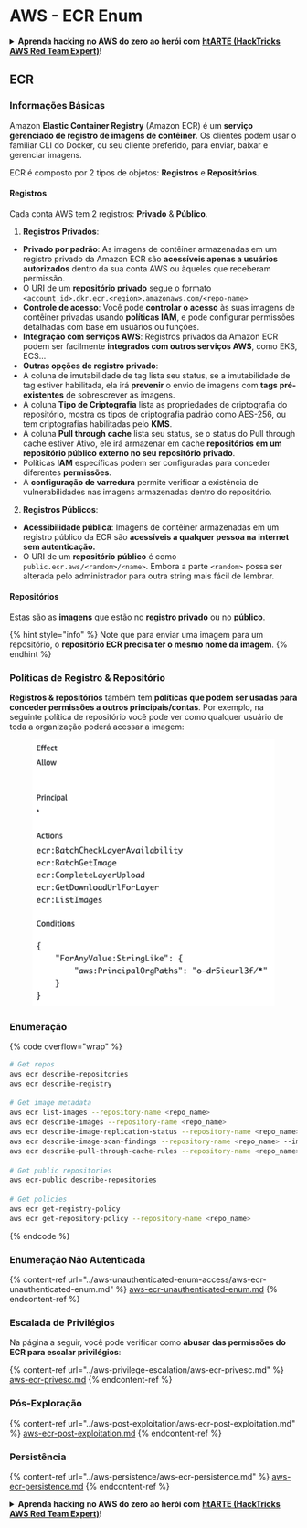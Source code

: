 # AWS - ECR Enum

<details>

<summary><strong>Aprenda hacking no AWS do zero ao herói com</strong> <a href="https://training.hacktricks.xyz/courses/arte"><strong>htARTE (HackTricks AWS Red Team Expert)</strong></a><strong>!</strong></summary>

Outras formas de apoiar o HackTricks:

* Se você quer ver sua **empresa anunciada no HackTricks** ou **baixar o HackTricks em PDF**, confira os [**PLANOS DE ASSINATURA**](https://github.com/sponsors/carlospolop)!
* Adquira o [**material oficial PEASS & HackTricks**](https://peass.creator-spring.com)
* Descubra [**A Família PEASS**](https://opensea.io/collection/the-peass-family), nossa coleção de [**NFTs**](https://opensea.io/collection/the-peass-family) exclusivos
* **Junte-se ao grupo** 💬 [**Discord**](https://discord.gg/hRep4RUj7f) ou ao grupo [**telegram**](https://t.me/peass) ou **siga-me** no **Twitter** 🐦 [**@carlospolopm**](https://twitter.com/carlospolopm)**.**
* **Compartilhe suas técnicas de hacking enviando PRs para os repositórios do** [**HackTricks**](https://github.com/carlospolop/hacktricks) e [**HackTricks Cloud**](https://github.com/carlospolop/hacktricks-cloud) no github.

</details>

## ECR

### Informações Básicas

Amazon **Elastic Container Registry** (Amazon ECR) é um **serviço gerenciado de registro de imagens de contêiner**. Os clientes podem usar o familiar CLI do Docker, ou seu cliente preferido, para enviar, baixar e gerenciar imagens.

ECR é composto por 2 tipos de objetos: **Registros** e **Repositórios**.

#### Registros

Cada conta AWS tem 2 registros: **Privado** & **Público**.

1. **Registros Privados**:

* **Privado por padrão**: As imagens de contêiner armazenadas em um registro privado da Amazon ECR são **acessíveis apenas a usuários autorizados** dentro da sua conta AWS ou àqueles que receberam permissão.
* O URI de um **repositório privado** segue o formato `<account_id>.dkr.ecr.<region>.amazonaws.com/<repo-name>`
* **Controle de acesso**: Você pode **controlar o acesso** às suas imagens de contêiner privadas usando **políticas IAM**, e pode configurar permissões detalhadas com base em usuários ou funções.
* **Integração com serviços AWS**: Registros privados da Amazon ECR podem ser facilmente **integrados com outros serviços AWS**, como EKS, ECS...
* **Outras opções de registro privado**:
* A coluna de imutabilidade de tag lista seu status, se a imutabilidade de tag estiver habilitada, ela irá **prevenir** o envio de imagens com **tags pré-existentes** de sobrescrever as imagens.
* A coluna **Tipo de Criptografia** lista as propriedades de criptografia do repositório, mostra os tipos de criptografia padrão como AES-256, ou tem criptografias habilitadas pelo **KMS**.
* A coluna **Pull through cache** lista seu status, se o status do Pull through cache estiver Ativo, ele irá armazenar em cache **repositórios em um repositório público externo no seu repositório privado**.
* Políticas **IAM** específicas podem ser configuradas para conceder diferentes **permissões**.
* A **configuração de varredura** permite verificar a existência de vulnerabilidades nas imagens armazenadas dentro do repositório.

2. **Registros Públicos**:

* **Acessibilidade pública**: Imagens de contêiner armazenadas em um registro público da ECR são **acessíveis a qualquer pessoa na internet sem autenticação.**
* O URI de um **repositório público** é como `public.ecr.aws/<random>/<name>`. Embora a parte `<random>` possa ser alterada pelo administrador para outra string mais fácil de lembrar.

#### **Repositórios**

Estas são as **imagens** que estão no **registro privado** ou no **público**.

{% hint style="info" %}
Note que para enviar uma imagem para um repositório, o **repositório ECR precisa ter o mesmo nome da imagem**.
{% endhint %}

### Políticas de Registro & Repositório

**Registros & repositórios** também têm **políticas que podem ser usadas para conceder permissões a outros principais/contas**. Por exemplo, na seguinte política de repositório você pode ver como qualquer usuário de toda a organização poderá acessar a imagem:

<figure><img src="../../../.gitbook/assets/image (87).png" alt=""><figcaption></figcaption></figure>

### Enumeração

{% code overflow="wrap" %}
```bash
# Get repos
aws ecr describe-repositories
aws ecr describe-registry

# Get image metadata
aws ecr list-images --repository-name <repo_name>
aws ecr describe-images --repository-name <repo_name>
aws ecr describe-image-replication-status --repository-name <repo_name> --image-id <image_id>
aws ecr describe-image-scan-findings --repository-name <repo_name> --image-id <image_id>
aws ecr describe-pull-through-cache-rules --repository-name <repo_name> --image-id <image_id>

# Get public repositories
aws ecr-public describe-repositories

# Get policies
aws ecr get-registry-policy
aws ecr get-repository-policy --repository-name <repo_name>
```
{% endcode %}

### Enumeração Não Autenticada

{% content-ref url="../aws-unauthenticated-enum-access/aws-ecr-unauthenticated-enum.md" %}
[aws-ecr-unauthenticated-enum.md](../aws-unauthenticated-enum-access/aws-ecr-unauthenticated-enum.md)
{% endcontent-ref %}

### Escalada de Privilégios

Na página a seguir, você pode verificar como **abusar das permissões do ECR para escalar privilégios**:

{% content-ref url="../aws-privilege-escalation/aws-ecr-privesc.md" %}
[aws-ecr-privesc.md](../aws-privilege-escalation/aws-ecr-privesc.md)
{% endcontent-ref %}

### Pós-Exploração

{% content-ref url="../aws-post-exploitation/aws-ecr-post-exploitation.md" %}
[aws-ecr-post-exploitation.md](../aws-post-exploitation/aws-ecr-post-exploitation.md)
{% endcontent-ref %}

### Persistência

{% content-ref url="../aws-persistence/aws-ecr-persistence.md" %}
[aws-ecr-persistence.md](../aws-persistence/aws-ecr-persistence.md)
{% endcontent-ref %}

<details>

<summary><strong>Aprenda hacking no AWS do zero ao herói com</strong> <a href="https://training.hacktricks.xyz/courses/arte"><strong>htARTE (HackTricks AWS Red Team Expert)</strong></a><strong>!</strong></summary>

Outras formas de apoiar o HackTricks:

* Se você quer ver sua **empresa anunciada no HackTricks** ou **baixar o HackTricks em PDF**, confira os [**PLANOS DE ASSINATURA**](https://github.com/sponsors/carlospolop)!
* Adquira o [**material oficial PEASS & HackTricks**](https://peass.creator-spring.com)
* Descubra [**A Família PEASS**](https://opensea.io/collection/the-peass-family), nossa coleção de [**NFTs**](https://opensea.io/collection/the-peass-family) exclusivos
* **Junte-se ao grupo** 💬 [**Discord**](https://discord.gg/hRep4RUj7f) ou ao grupo [**telegram**](https://t.me/peass) ou **siga-me** no **Twitter** 🐦 [**@carlospolopm**](https://twitter.com/carlospolopm)**.**
* **Compartilhe suas técnicas de hacking enviando PRs para os repositórios do GitHub** [**HackTricks**](https://github.com/carlospolop/hacktricks) e [**HackTricks Cloud**](https://github.com/carlospolop/hacktricks-cloud).

</details>
